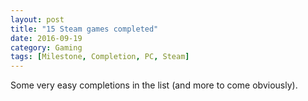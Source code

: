 ```yaml
---
layout: post
title: "15 Steam games completed"
date: 2016-09-19
category: Gaming
tags: [Milestone, Completion, PC, Steam]
---
```


Some very easy completions in the list (and more to come obviously).